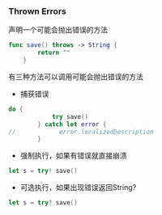 ### Thrown Errors
声明一个可能会抛出错误的方法
```swift
func save() throws -> String {
        return ""
    }
```
有三种方法可以调用可能会抛出错误的方法
- 捕获错误
```swift
do {
            try save()
        } catch let error {
//            error.localizedDescription
        }
```
- 强制执行，如果有错误就直接崩溃
```swift
let s = try! save()
```
- 可选执行，如果出现错误返回String?
```swift
let s = try? save()
```
